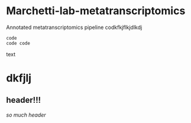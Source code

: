 # Marchetti-lab-metatranscriptomics
Annotated metatranscriptomics pipeline
codkfkjflkjdlkdj 
```
code
code code
```
text  

# dkfjlj  
## header!!!  
###### so much header  
